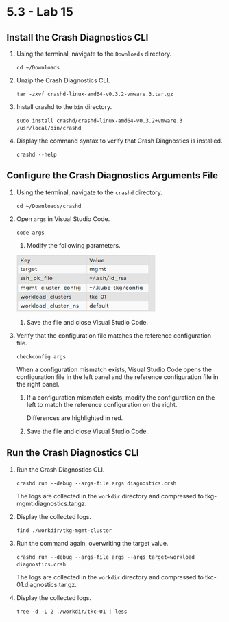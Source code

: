 # 5.3 - Lab 15

## Install the Crash Diagnostics CLI

1. Using the terminal, navigate to the `Downloads` directory.

    `cd ~/Downloads`

2. Unzip the Crash Diagnostics CLI.

    `tar -zxvf crashd-linux-amd64-v0.3.2-vmware.3.tar.gz`

3. Install crashd to the `bin` directory.

    `sudo install crashd/crashd-linux-amd64-v0.3.2+vmware.3 /usr/local/bin/crashd`

4. Display the command syntax to verify that Crash Diagnostics is installed.

    `crashd --help`

## Configure the Crash Diagnostics Arguments File

1. Using the terminal, navigate to the `crashd` directory.

    `cd ~/Downloads/crashd`

2. Open `args` in Visual Studio Code.

    `code args`

    1. Modify the following parameters.

    ![Untitled](img/args-file.png)

    1. Save the file and close Visual Studio Code.
3. Verify that the configuration file matches the reference configuration file.

    `checkconfig args`

    When a configuration mismatch exists, Visual Studio Code opens the configuration file in the left panel and the reference configuration file in the right panel.

    1. If a configuration mismatch exists, modify the configuration on the left to match the reference configuration on the right.

        Differences are highlighted in red.

    2. Save the file and close Visual Studio Code.

## Run the Crash Diagnostics CLI

1. Run the Crash Diagnostics CLI.

    `crashd run --debug --args-file args diagnostics.crsh`

    The logs are collected in the `workdir` directory and compressed to tkg-mgmt.diagnostics.tar.gz.

2. Display the collected logs.

    `find ./workdir/tkg-mgmt-cluster`

3. Run the command again, overwriting the target value.

    `crashd run --debug --args-file args --args target=workload diagnostics.crsh`

    The logs are collected in the `workdir` directory and compressed to tkc-01.diagnostics.tar.gz.

4. Display the collected logs.

    `tree -d -L 2 ./workdir/tkc-01 | less`
